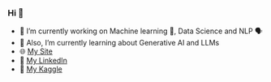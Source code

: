 ### Hi 👋

- 🔭 I’m currently working on Machine learning 🤖, Data Science and NLP 🗣️ 
- 🌱 Also, I’m currently learning about Generative AI and LLMs
- 🌐 [My Site](https://avniy2k.my.canva.site/)
- 🔗 [My LinkedIn](https://www.linkedin.com/in/avni-s/)
- 🧩 [My Kaggle](https://www.kaggle.com/avnisingh)
